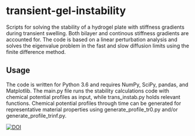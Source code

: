 # transient-gel-instability
Scripts for solving the stability of a hydrogel plate with stiffness gradients during transient swelling. Both bilayer and continous stiffness gradients are accounted for. The code is based on a linear perturbation analysis and solves the eigenvalue problem in the fast and slow diffusion limits using the finite difference method. 

## Usage
The code is written for Python 3.6 and requires NumPy, SciPy, pandas, and Matplotlib. The main.py file runs the stability calculations code with chemical potential profiles as input, while trans_instab.py holds relevant functions. Chemical potential profiles through time can be generated for representative material properties using generate_profile_tr0.py and/or generate_profile_trinf.py.  

[![DOI](https://zenodo.org/badge/228347477.svg)](https://zenodo.org/badge/latestdoi/228347477)
